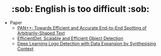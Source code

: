 <div align=center> <h1> :sob: English is too difficult :sob: </h1> </div>

+ Paper
  + [PAN++: Towards Efficient and Accurate End-to-End Spotting of Arbitrarily-Shaped Text](https://github.com/Zerohertz/English-is-too-difficult/blob/main/Paper/PAN++_Towards_Efficient_and_Accurate_End-to-End_Spotting_of_Arbitrarily-Shaped_Text.md)
  + [EfficientDet: Scalable and Efficient Object Detection](https://github.com/Zerohertz/English-is-too-difficult/blob/main/Paper/EfficientDet_Scalable_and_Efficient_Object_Detection.md)
  + [Deep Learning Logo Detection with Data Expansion by Synthesising Context](https://github.com/Zerohertz/English-is-too-difficult/blob/main/Paper/Deep_Learning_Logo_Detection_with_Data_Expansion_by_Synthesising_Context.md)